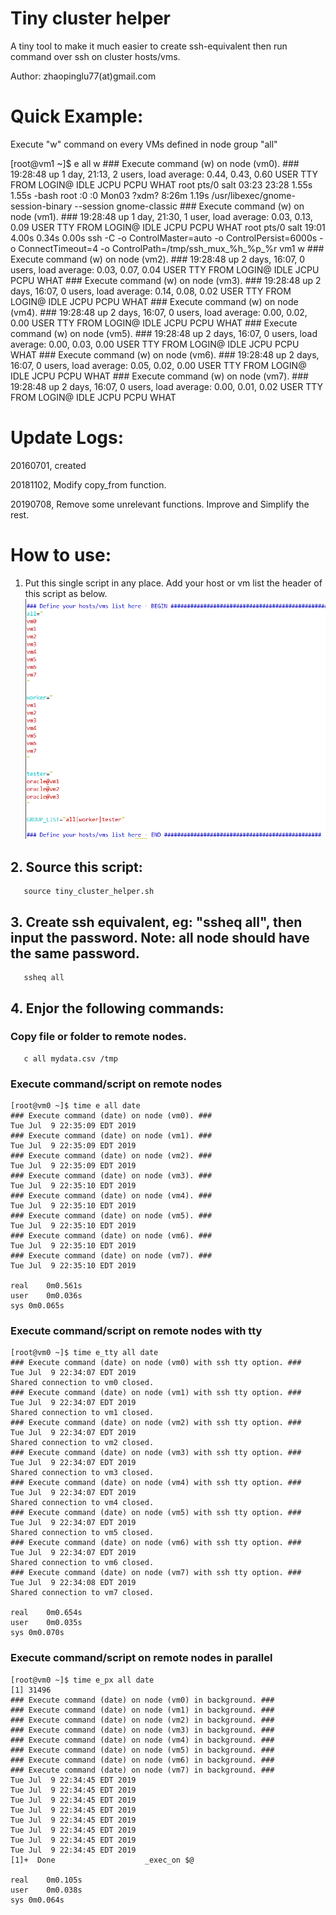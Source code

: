 # Tiny cluster helper
A tiny tool to make it much easier to create ssh-equivalent then run command over ssh on cluster hosts/vms.

Author: zhaopinglu77(at)gmail.com

# Quick Example:
Execute "w" command on every VMs defined in node group "all"

[root@vm1 ~]$ e all w
    ### Execute command (w) on node (vm0). ###
     19:28:48 up 1 day, 21:13,  2 users,  load average: 0.44, 0.43, 0.60
    USER     TTY      FROM             LOGIN@   IDLE   JCPU   PCPU WHAT
    root     pts/0    salt             03:23   23:28   1.55s  1.55s -bash
    root     :0       :0               Mon03   ?xdm?   8:26m  1.19s /usr/libexec/gnome-session-binary --session gnome-classic
    ### Execute command (w) on node (vm1). ###
     19:28:48 up 1 day, 21:30,  1 user,  load average: 0.03, 0.13, 0.09
    USER     TTY      FROM             LOGIN@   IDLE   JCPU   PCPU WHAT
    root     pts/0    salt             19:01    4.00s  0.34s  0.00s ssh -C -o ControlMaster=auto -o ControlPersist=6000s -o ConnectTimeout=4 -o ControlPath=/tmp/ssh_mux_%h_%p_%r vm1 w
    ### Execute command (w) on node (vm2). ###
     19:28:48 up 2 days, 16:07,  0 users,  load average: 0.03, 0.07, 0.04
    USER     TTY      FROM             LOGIN@   IDLE   JCPU   PCPU WHAT
    ### Execute command (w) on node (vm3). ###
     19:28:48 up 2 days, 16:07,  0 users,  load average: 0.14, 0.08, 0.02
    USER     TTY      FROM             LOGIN@   IDLE   JCPU   PCPU WHAT
    ### Execute command (w) on node (vm4). ###
     19:28:48 up 2 days, 16:07,  0 users,  load average: 0.00, 0.02, 0.00
    USER     TTY      FROM             LOGIN@   IDLE   JCPU   PCPU WHAT
    ### Execute command (w) on node (vm5). ###
     19:28:48 up 2 days, 16:07,  0 users,  load average: 0.00, 0.03, 0.00
    USER     TTY      FROM             LOGIN@   IDLE   JCPU   PCPU WHAT
    ### Execute command (w) on node (vm6). ###
     19:28:48 up 2 days, 16:07,  0 users,  load average: 0.05, 0.02, 0.00
    USER     TTY      FROM             LOGIN@   IDLE   JCPU   PCPU WHAT
    ### Execute command (w) on node (vm7). ###
     19:28:48 up 2 days, 16:07,  0 users,  load average: 0.00, 0.01, 0.02
    USER     TTY      FROM             LOGIN@   IDLE   JCPU   PCPU WHAT



# Update Logs:
20160701, created

20181102, Modify copy_from function.

20190708, Remove some unrelevant functions. Improve and Simplify the rest.

# How to use:
1. Put this single script in any place. Add your host or vm list the header of this script as below. 
![alt text](/Screenshot/vm_list.png)

## 2. Source this script: 

       source tiny_cluster_helper.sh

## 3. Create ssh equivalent, eg: "ssheq all", then input the password. Note: all node should have the same password.

       ssheq all

## 4. Enjor the following commands:

   ### Copy file or folder to remote nodes.   
    
       c all mydata.csv /tmp
       
   ### Execute command/script on remote nodes
    
    [root@vm0 ~]$ time e all date
    ### Execute command (date) on node (vm0). ###
    Tue Jul  9 22:35:09 EDT 2019
    ### Execute command (date) on node (vm1). ###
    Tue Jul  9 22:35:09 EDT 2019
    ### Execute command (date) on node (vm2). ###
    Tue Jul  9 22:35:09 EDT 2019
    ### Execute command (date) on node (vm3). ###
    Tue Jul  9 22:35:10 EDT 2019
    ### Execute command (date) on node (vm4). ###
    Tue Jul  9 22:35:10 EDT 2019
    ### Execute command (date) on node (vm5). ###
    Tue Jul  9 22:35:10 EDT 2019
    ### Execute command (date) on node (vm6). ###
    Tue Jul  9 22:35:10 EDT 2019
    ### Execute command (date) on node (vm7). ###
    Tue Jul  9 22:35:10 EDT 2019

    real	0m0.561s
    user	0m0.036s
    sys	0m0.065s
       
   ### Execute command/script on remote nodes with tty
       
    [root@vm0 ~]$ time e_tty all date
    ### Execute command (date) on node (vm0) with ssh tty option. ###
    Tue Jul  9 22:34:07 EDT 2019
    Shared connection to vm0 closed.
    ### Execute command (date) on node (vm1) with ssh tty option. ###
    Tue Jul  9 22:34:07 EDT 2019
    Shared connection to vm1 closed.
    ### Execute command (date) on node (vm2) with ssh tty option. ###
    Tue Jul  9 22:34:07 EDT 2019
    Shared connection to vm2 closed.
    ### Execute command (date) on node (vm3) with ssh tty option. ###
    Tue Jul  9 22:34:07 EDT 2019
    Shared connection to vm3 closed.
    ### Execute command (date) on node (vm4) with ssh tty option. ###
    Tue Jul  9 22:34:07 EDT 2019
    Shared connection to vm4 closed.
    ### Execute command (date) on node (vm5) with ssh tty option. ###
    Tue Jul  9 22:34:07 EDT 2019
    Shared connection to vm5 closed.
    ### Execute command (date) on node (vm6) with ssh tty option. ###
    Tue Jul  9 22:34:07 EDT 2019
    Shared connection to vm6 closed.
    ### Execute command (date) on node (vm7) with ssh tty option. ###
    Tue Jul  9 22:34:08 EDT 2019
    Shared connection to vm7 closed.

    real	0m0.654s
    user	0m0.035s
    sys	0m0.070s
    
   ### Execute command/script on remote nodes in parallel

    [root@vm0 ~]$ time e_px all date
    [1] 31496
    ### Execute command (date) on node (vm0) in background. ###
    ### Execute command (date) on node (vm1) in background. ###
    ### Execute command (date) on node (vm2) in background. ###
    ### Execute command (date) on node (vm3) in background. ###
    ### Execute command (date) on node (vm4) in background. ###
    ### Execute command (date) on node (vm5) in background. ###
    ### Execute command (date) on node (vm6) in background. ###
    ### Execute command (date) on node (vm7) in background. ###
    Tue Jul  9 22:34:45 EDT 2019
    Tue Jul  9 22:34:45 EDT 2019
    Tue Jul  9 22:34:45 EDT 2019
    Tue Jul  9 22:34:45 EDT 2019
    Tue Jul  9 22:34:45 EDT 2019
    Tue Jul  9 22:34:45 EDT 2019
    Tue Jul  9 22:34:45 EDT 2019
    Tue Jul  9 22:34:45 EDT 2019
    [1]+  Done                    _exec_on $@

    real	0m0.105s
    user	0m0.038s
    sys	0m0.064s








